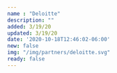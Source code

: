 ```yaml
---
name : "Deloitte"
description: ""
added: 3/19/20
updated: 3/19/20
date: '2020-10-18T12:46:02-06:00'
new: false
img: "/img/partners/deloitte.svg"
ready: false
---
```


